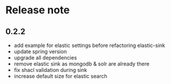 # Release note

## 0.2.2
* add example for elastic settings before refactoring elastic-sink
* update spring version
* upgrade all dependencies
* remove elastic sink as mongodb  & solr are already there
* fix shacl validation during sink
* increase default size for elastic search
